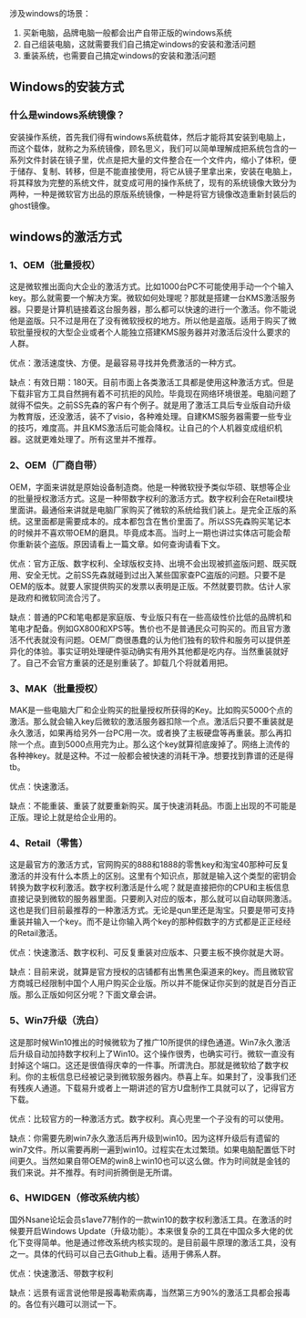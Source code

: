 涉及windows的场景：

1. 买新电脑，品牌电脑一般都会出产自带正版的windows系统
2. 自己组装电脑，这就需要我们自己搞定windows的安装和激活问题
3. 重装系统，也需要自己搞定windows的安装和激活问题



## Windows的安装方式

### **什么是windows系统镜像？**

安装操作系统，首先我们得有windows系统载体，然后才能将其安装到电脑上，而这个载体，就称之为系统镜像，顾名思义，我们可以简单理解成把系统包含的一系列文件封装在镜子里，优点是把大量的文件整合在一个文件内，缩小了体积，便于储存、复制、转移，但是不能直接使用，将它从镜子里拿出来，安装在电脑上，将其释放为完整的系统文件，就变成可用的操作系统了，现有的系统镜像大致分为两种，一种是微软官方出品的原版系统镜像，一种是将官方镜像改造重新封装后的ghost镜像。



## windows的激活方式

### 1、OEM（批量授权）

这是微软推出面向大企业的激活方式。比如1000台PC不可能使用手动一个个输入key。那么就需要一个解决方案。微软如何处理呢？那就是搭建一台KMS激活服务器。只要是计算机链接着这台服务器，那么都可以快速的进行一个激活。你不能说他是盗版。只不过是用在了没有微软授权的地方。所以他是盗版。适用于购买了微软批量授权的大型企业或者个人能独立搭建KMS服务器并对激活后没什么要求的人群。

优点：激活速度快、方便。是最容易寻找并免费激活的一种方式。

缺点：有效日期：180天。目前市面上各类激活工具都是使用这种激活方式。但是下载非官方工具自然拥有着不可抗拒的风险。毕竟现在网络环境很差。电脑问题了就得不偿失。之前SS先森的客户有个例子。就是用了激活工具后专业版自动升级为教育版，还没激活，装不了visio，各种难处理。自建KMS服务器需要一些专业的技巧，难度高。并且KMS激活后可能会降权。让自己的个人机器变成组织机器。这就更难处理了。所有这里并不推荐。

### 2、OEM（厂商自带）

OEM，字面来讲就是原始设备制造商。他是一种微软授予类似华硕、联想等企业的批量授权激活方式。这是一种带数字权利的激活方式。数字权利会在Retail模块里面讲。最通俗来讲就是电脑厂家购买了微软的系统给我们装上。是完全正版的系统。这里面都是需要成本的。成本都包含在售价里面了。所以SS先森购买笔记本的时候并不喜欢带OEM的磨具。毕竟成本高。当时上一期也讲过实体店可能会帮你重新装个盗版。原因请看上一篇文章。如何查询请看下文。

优点：官方正版、数字权利、全球版权支持、出境不会出现被抓盗版问题、既买既用、安全无忧。之前SS先森就碰到过出入某些国家查PC盗版的问题。只要不是OEM的版本。就要人家提供购买的发票以表明是正版。不然就要罚款。估计人家是政府和微软同流合污了。

缺点：普通的PC和笔电都是家庭版、专业版只有在一些高级性价比低的品牌机和笔电才配备。例如GX800和XPS等。售价也不是普通民众可购买的。而且官方激活不代表就没有问题。OEM厂商很愚蠢的认为他们独有的软件和服务可以提供差异化的体验。事实证明处理硬件驱动确实有用外其他都是吃内存。当然重装就好了。自己不会官方重装的还是别重装了。卸载几个将就着用把。

### 3、MAK（批量授权）

MAK是一些电脑大厂和企业购买的批量授权所获得的Key。比如购买5000个点的激活。那么就会输入key后微软的激活服务器扣除一个点。激活后只要不重装就是永久激活，如果再给另外一台PC用一次。或者换了主板硬盘等再重装。那么再扣除一个点。直到5000点用完为止。那么这个key就算彻底废掉了。网络上流传的各种神key。就是这种。不过一般都会被快速的消耗干净。想要找到靠谱的还是得tb。

优点：快速激活。

缺点：不能重装、重装了就要重新购买。属于快速消耗品。市面上出现的不可能是正版。理论上就是给企业用的。

### 4、Retail（零售）

这是最官方的激活方式，官网购买的888和1888的零售key和淘宝40那种可反复激活的并没有什么本质上的区别。这里有个知识点，那就是输入这个类型的密钥会转换为数字权利激活。数字权利激活是什么呢？就是直接把你的CPU和主板信息直接记录到微软的服务器里面。只要刷入对应的版本，那么就可以自动联网激活。这也是我们目前最推荐的一种激活方式。无论是qun里还是淘宝。只要是带可支持重装并输入一个key。而不是让你输入两个key的那种假数字的方式都是正正经经的Retail激活。

优点：快速激活、数字权利、可反复重装对应版本、只要主板不换你就是大哥。

缺点：目前来说，就算是官方授权的店铺都有出售黑色渠道来的key。而且微软官方商城已经限制中国个人用户购买企业版。所以并不能保证你买到的就是百分百正版。那么正版如何区分呢？下面文章会讲。

### 5、Win7升级（洗白）

这是那时候Win10推出的时候微软为了推广10所提供的绿色通道。Win7永久激活后升级自动加持数字权利上了Win10。这个操作很秀，也确实可行。微软一直没有封掉这个端口。这还是很值得庆幸的一件事。所谓洗白。那就是微软给了数字权利。你的主板信息已经被记录到微软服务器内。恭喜上车。如果封了，没事我们还有残疾人通道。下载易升或者上一期讲述的官方U盘制作工具就可以了，记得官方下载。

优点：比较官方的一种激活方式。数字权利。真心兜里一个子没有的可以使用。

缺点：你需要先刷win7永久激活后再升级到win10。因为这样升级后有遗留的win7文件。所以需要再刷一遍到win10。过程实在太过繁琐。如果电脑配置低下时间更久。当然如果自带OEM的win8上win10也可以这么做。作为时间就是金钱的我们来说。并不推荐。有时间折腾倒是无所谓。

### 6、HWIDGEN（修改系统内核）

国外Nsane论坛会员s1ave77制作的一款win10的数字权利激活工具。在激活的时候要开启Windows Update（升级功能）。本来很复杂的工具在中国众多大佬的优化下变得简单。他是通过修改系统内核实现的。是目前最牛原理的激活工具，没有之一。具体的代码可以自己去Github上看。适用于佛系人群。

优点：快速激活、带数字权利

缺点：远景有谣言说他带是报毒勒索病毒，当然第三方90%的激活工具都会报毒的。各位有兴趣可以测试一下。

